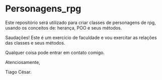 # Personagens_rpg
Este repositório será utilizado para criar classes de personagens de rpg, usando os conceitos de: herança, POO e seus métodos.


Saudações! Este é um exercício de faculdade e vou exercitar as relações das classes e seus métodos.



Qualquer coisa pode entrar em contato comigo.

Atenciosamente,

Tiago César.